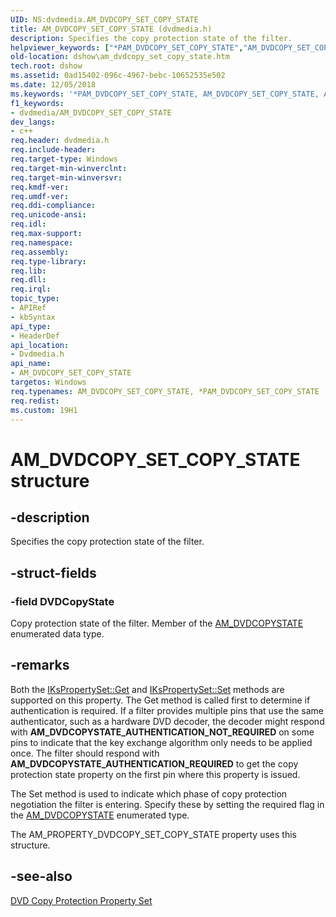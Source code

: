 ```yaml
---
UID: NS:dvdmedia.AM_DVDCOPY_SET_COPY_STATE
title: AM_DVDCOPY_SET_COPY_STATE (dvdmedia.h)
description: Specifies the copy protection state of the filter.
helpviewer_keywords: ["*PAM_DVDCOPY_SET_COPY_STATE","AM_DVDCOPY_SET_COPY_STATE","AM_DVDCOPY_SET_COPY_STATE structure [DirectShow]","PAM_DVDCOPY_SET_COPY_STATE","PAM_DVDCOPY_SET_COPY_STATE structure pointer [DirectShow]","dshow.am_dvdcopy_set_copy_state","dvdmedia/AM_DVDCOPY_SET_COPY_STATE","dvdmedia/PAM_DVDCOPY_SET_COPY_STATE"]
old-location: dshow\am_dvdcopy_set_copy_state.htm
tech.root: dshow
ms.assetid: 0ad15402-096c-4967-bebc-10652535e502
ms.date: 12/05/2018
ms.keywords: '*PAM_DVDCOPY_SET_COPY_STATE, AM_DVDCOPY_SET_COPY_STATE, AM_DVDCOPY_SET_COPY_STATE structure [DirectShow], PAM_DVDCOPY_SET_COPY_STATE, PAM_DVDCOPY_SET_COPY_STATE structure pointer [DirectShow], dshow.am_dvdcopy_set_copy_state, dvdmedia/AM_DVDCOPY_SET_COPY_STATE, dvdmedia/PAM_DVDCOPY_SET_COPY_STATE'
f1_keywords:
- dvdmedia/AM_DVDCOPY_SET_COPY_STATE
dev_langs:
- c++
req.header: dvdmedia.h
req.include-header: 
req.target-type: Windows
req.target-min-winverclnt: 
req.target-min-winversvr: 
req.kmdf-ver: 
req.umdf-ver: 
req.ddi-compliance: 
req.unicode-ansi: 
req.idl: 
req.max-support: 
req.namespace: 
req.assembly: 
req.type-library: 
req.lib: 
req.dll: 
req.irql: 
topic_type:
- APIRef
- kbSyntax
api_type:
- HeaderDef
api_location:
- Dvdmedia.h
api_name:
- AM_DVDCOPY_SET_COPY_STATE
targetos: Windows
req.typenames: AM_DVDCOPY_SET_COPY_STATE, *PAM_DVDCOPY_SET_COPY_STATE
req.redist: 
ms.custom: 19H1
---
```


# AM_DVDCOPY_SET_COPY_STATE structure


## -description



Specifies the copy protection state of the filter.




## -struct-fields




### -field DVDCopyState

Copy protection state of the filter. Member of the <a href="https://docs.microsoft.com/windows/desktop/api/dvdmedia/ne-dvdmedia-am_dvdcopystate">AM_DVDCOPYSTATE</a> enumerated data type.


## -remarks



Both the <a href="https://docs.microsoft.com/windows/desktop/DirectShow/ikspropertyset-get">IKsPropertySet::Get</a> and <a href="https://docs.microsoft.com/windows/desktop/DirectShow/ikspropertyset-set">IKsPropertySet::Set</a> methods are supported on this property. The Get method is called first to determine if authentication is required. If a filter provides multiple pins that use the same authenticator, such as a hardware DVD decoder, the decoder might respond with <b>AM_DVDCOPYSTATE_AUTHENTICATION_NOT_REQUIRED</b> on some pins to indicate that the key exchange algorithm only needs to be applied once. The filter should respond with <b>AM_DVDCOPYSTATE_AUTHENTICATION_REQUIRED</b> to get the copy protection state property on the first pin where this property is issued.

The Set method is used to indicate which phase of copy protection negotiation the filter is entering. Specify these by setting the required flag in the <a href="https://docs.microsoft.com/windows/desktop/api/dvdmedia/ne-dvdmedia-am_dvdcopystate">AM_DVDCOPYSTATE</a> enumerated type.

The AM_PROPERTY_DVDCOPY_SET_COPY_STATE property uses this structure.




## -see-also




<a href="https://docs.microsoft.com/windows/desktop/DirectShow/dvd-copy-protection-property-set">DVD Copy Protection Property Set</a>
 

 

